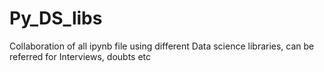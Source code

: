 # Py_DS_libs
Collaboration of all ipynb file using different Data science libraries, can be referred for Interviews, doubts etc
